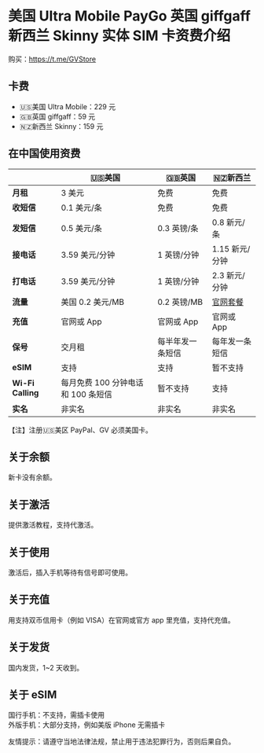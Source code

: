 # 美国 Ultra Mobile PayGo 英国 giffgaff 新西兰 Skinny 实体 SIM 卡资费介绍

购买：https://t.me/GVStore

## 卡费
- 🇺🇸美国 Ultra Mobile：229 元
- 🇬🇧英国 giffgaff：59 元
- 🇳🇿新西兰 Skinny：159 元

## 在中国使用资费

|   |  🇺🇸美国 | 🇬🇧英国| 🇳🇿新西兰|
|  ----  | ----  |----  | ----  |
|  **月租**  | 3 美元 |免费  | 免费|
|  **收短信**|   0.1 美元/条   |免费  | 免费|
|  **发短信** |   0.5 美元/条   |0.3 英镑/条 | 0.8 新元/条|
| **接电话** | 3.59 美元/分钟    |1 英镑/分钟  | 1.15 新元/分钟|
| **打电话** | 3.59 美元/分钟    |1 英镑/分钟  |2.3 新元/分钟 |
|**流量**|美国 0.2 美元/MB|0.2 英镑/MB|[官网套餐](https://www.skinny.co.nz/pricing/overseas-roaming/)|
|**充值**|官网或 App		|官网或 App|官网或 App|
|**保号**|交月租|每半年发一条短信|每年发一条短信|
|**eSIM**|支持|支持|暂不支持|
|**Wi-Fi Calling**|每月免费 100 分钟电话和 100 条短信|暂不支持|支持|
|**实名**|非实名		|非实名		|非实名|

【注】注册🇺🇸美区 PayPal、GV 必须美国卡。

## 关于余额
新卡没有余额。

## 关于激活
提供激活教程，支持代激活。

## 关于使用
激活后，插入手机等待有信号即可使用。

## 关于充值
用支持双币信用卡（例如 VISA）在官网或官方 app 里充值，支持代充值。

## 关于发货
国内发货，1~2 天收到。

## 关于 eSIM
国行手机：不支持，需插卡使用\
外版手机：大部分支持，例如美版 iPhone 无需插卡

友情提示：请遵守当地法律法规，禁止用于违法犯罪行为，否则后果自负。
